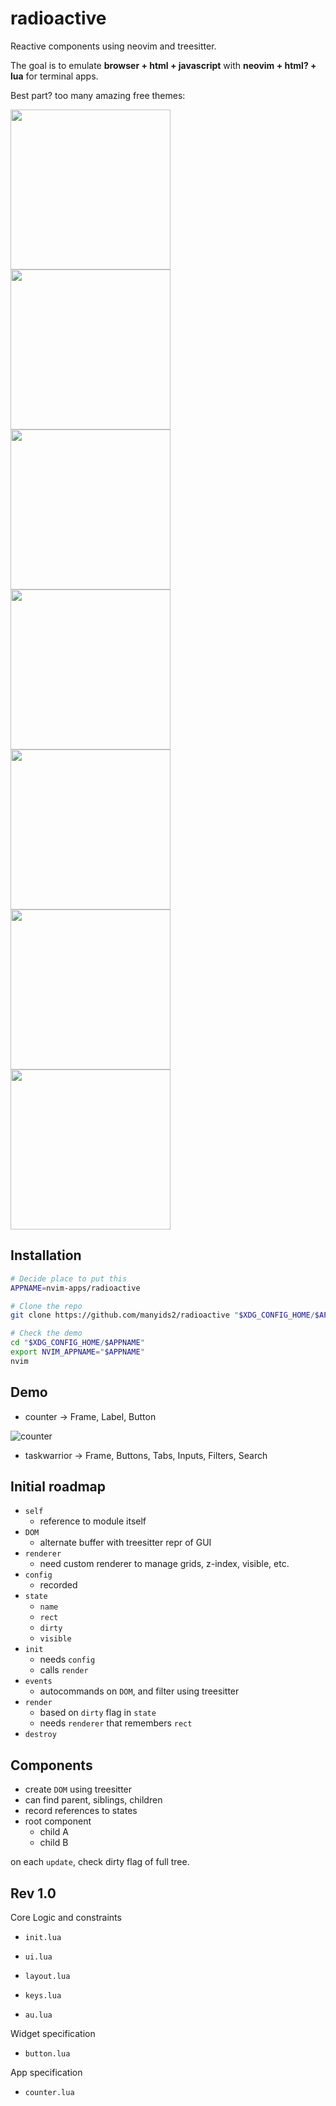 # radioactive

Reactive components using neovim and treesitter.

The goal is to emulate **browser + html + javascript**
with **neovim + html? + lua** for terminal apps.

Best part? too many amazing free themes:

<img src="./assets/catppuccin-latte.png"  width="256" height="256">
<img src="./assets/moonfly-dark.png"  width="256" height="256">
<img src="./assets/nightfly-dark.png"  width="256" height="256">
<img src="./assets/rosebones-dark.png"  width="256" height="256">
<img src="./assets/rosebones-light.png"  width="256" height="256">
<img src="./assets/tokyonight-dark.png"  width="256" height="256">
<img src="./assets/tokyonight-light.png"  width="256" height="256">

## Installation

```bash
# Decide place to put this
APPNAME=nvim-apps/radioactive

# Clone the repo
git clone https://github.com/manyids2/radioactive "$XDG_CONFIG_HOME/$APPNAME"

# Check the demo
cd "$XDG_CONFIG_HOME/$APPNAME"
export NVIM_APPNAME="$APPNAME"
nvim
```

## Demo

- counter -> Frame, Label, Button

![counter](./assets/counter.png)

- taskwarrior -> Frame, Buttons, Tabs, Inputs, Filters, Search

## Initial roadmap

- `self`
  - reference to module itself
- `DOM`
  - alternate buffer with treesitter repr of GUI
- `renderer`
  - need custom renderer to manage grids, z-index, visible, etc.
- `config`
  - recorded
- `state`
  - `name`
  - `rect`
  - `dirty`
  - `visible`
- `init`
  - needs `config`
  - calls `render`
- `events`
  - autocommands on `DOM`, and filter using treesitter
- `render`
  - based on `dirty` flag in `state`
  - needs `renderer` that remembers `rect`
- `destroy`

## Components

- create `DOM` using treesitter
- can find parent, siblings, children
- record references to states
- root component
  - child A
  - child B

on each `update`, check dirty flag of full tree.

## Rev 1.0

Core Logic and constraints

- `init.lua`

- `ui.lua`

- `layout.lua`

- `keys.lua`

- `au.lua`

Widget specification

- `button.lua`

App specification

- `counter.lua`
